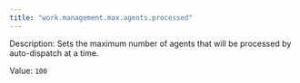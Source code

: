 ```yaml
---
title: "work.management.max.agents.processed"
---
```


Description: Sets the maximum number of agents that will be processed by auto-dispatch at a time.

Value: `100`